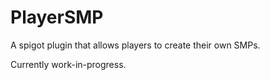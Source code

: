 # PlayerSMP
A spigot plugin that allows players to create their own SMPs.

Currently work-in-progress.
